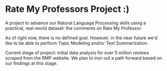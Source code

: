 # Rate My Professors Project :)
A project to advance our Natural Language Processing skills using a practical, real-world dataset: the comments on Rate My Professor.

As of right now, there is no defined goal. However, in the near future we'd like to be able to perform Topic Modeling and/or Text Summarization.

Current stage of project: initial data analysis for over 5 million reviews scraped from the RMP website. We plan to iron out a path forward based on our findings at this stage.
